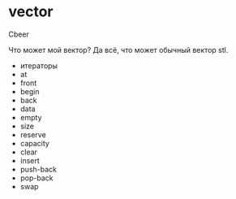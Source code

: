 # vector
Cbeer

Что может мой вектор? Да всё, что может обычный вектор stl.
- итераторы
- at
- front
- begin
- back
- data
- empty
- size
- reserve
- capacity
- clear
- insert
- push-back
- pop-back
- swap
